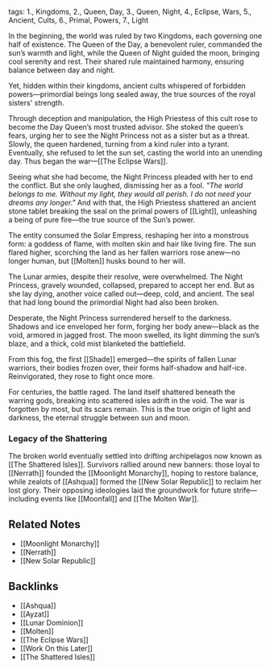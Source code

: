 tags: 1., Kingdoms, 2., Queen, Day, 3., Queen, Night, 4., Eclipse, Wars, 5., Ancient, Cults, 6., Primal, Powers, 7., Light

In the beginning, the world was ruled by two Kingdoms, each governing one half of existence. The  Queen of the Day, a benevolent ruler, commanded the sun’s warmth and light, while the Queen of Night guided the moon, bringing cool serenity and rest. Their shared rule maintained harmony, ensuring balance between day and night.

Yet, hidden within their kingdoms, ancient cults whispered of forbidden powers—primordial beings long sealed away, the true sources of the royal sisters' strength.

Through deception and manipulation, the High Priestess of this cult rose to become the Day Queen’s most trusted advisor. She stoked the queen’s fears, urging her to see the Night Princess not as a sister but as a threat. Slowly, the queen hardened, turning from a kind ruler into a tyrant. Eventually, she refused to let the sun set, casting the world into an unending day. Thus began the war—[[The Eclipse Wars]].

Seeing what she had become, the Night Princess pleaded with her to end the conflict. But she only laughed, dismissing her as a fool. _"The world belongs to me. Without my light, they would all perish. I do not need your dreams any longer."_ And with that, the High Priestess shattered an ancient stone tablet breaking the seal on the primal powers of [[Light]], unleashing a being of pure fire—the true source of the Sun’s power.

The entity consumed the Solar Empress, reshaping her into a monstrous form: a goddess of flame, with molten skin and hair like living fire. The sun flared higher, scorching the land as her fallen warriors rose anew—no longer human, but [[Molten]] husks bound to her will.

The Lunar armies, despite their resolve, were overwhelmed. The Night Princess, gravely wounded, collapsed, prepared to accept her end. But as she lay dying, another voice called out—deep, cold, and ancient. The seal that had long bound the primordial Night had also been broken.

Desperate, the Night Princess surrendered herself to the darkness. Shadows and ice enveloped her form, forging her body anew—black as the void, armored in jagged frost. The moon swelled, its light dimming the sun’s blaze, and a thick, cold mist blanketed the battlefield.

From this fog, the first [[Shade]] emerged—the spirits of fallen Lunar warriors, their bodies frozen over, their forms half-shadow and half-ice. Reinvigorated, they rose to fight once more.

For centuries, the battle raged. The land itself shattered beneath the warring gods, breaking into scattered isles adrift in the void. The war is forgotten by most, but its scars remain. This is the true origin of light and darkness, the eternal struggle between sun and moon.

### Legacy of the Shattering
The broken world eventually settled into drifting archipelagos now known as [[The Shattered Isles]]. Survivors rallied around new banners: those loyal to [[Nerrath]] founded the [[Moonlight Monarchy]], hoping to restore balance, while zealots of [[Ashqua]] formed the [[New Solar Republic]] to reclaim her lost glory. Their opposing ideologies laid the groundwork for future strife—including events like [[Moonfall]] and [[The Molten War]].

## Related Notes
- [[Moonlight Monarchy]]
- [[Nerrath]]
- [[New Solar Republic]]

## Backlinks
- [[Ashqua]]
- [[Ayzat]]
- [[Lunar Dominion]]
- [[Molten]]
- [[The Eclipse Wars]]
- [[Work On this Later]]
- [[The Shattered Isles]]
